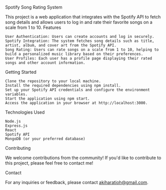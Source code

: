Spotify Song Rating System

This project is a web application that integrates with the Spotify API to fetch song details and allows users to log in and rate their favorite songs on a scale from 1 to 10.
Features

    User Authentication: Users can create accounts and log in securely.
    Spotify Integration: The system fetches song details such as title, artist, album, and cover art from the Spotify API.
    Song Rating: Users can rate songs on a scale from 1 to 10, helping to build a personalized music library based on their preferences.
    User Profiles: Each user has a profile page displaying their rated songs and other account information.

Getting Started

    Clone the repository to your local machine.
    Install the required dependencies using npm install.
    Set up your Spotify API credentials and configure the environment variables.
    Start the application using npm start.
    Access the application in your browser at http://localhost:3000.

Technologies Used

    Node.js
    Express.js
    React
    Spotify API
    MongoDB (or your preferred database)

Contributing

We welcome contributions from the community! If you'd like to contribute to this project, please feel free to contact me!

Contact

For any inquiries or feedback, please contact akiharatioh@gmail.com.
